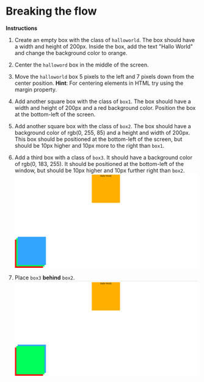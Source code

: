 # Breaking the flow

**Instructions**

1. Create an empty box with the class of `halloworld`. The box should have a width and height of 200px. Inside the box, add the text "Hallo World" and change the background color to orange.

2. Center the `halloword` box in the middle of the screen.

3. Move the `halloworld` box 5 pixels to the left and 7 pixels down from the center position.
**Hint**: For centering elements in HTML try using the margin property. 

4. Add another square box with the class of `box1`. The box should have a width and height of 200px and a red background color. Position the box at the bottom-left of the screen.

5. Add another square box with the class of `box2`. The box should have a background color of rgb(0, 255, 85) and a height and width of 200px. This box should be positioned at the bottom-left of the screen, but should be 10px higher and 10px more to the right than `box1`.

6. Add a third box with a class of `box3`. It should have a background color of rgb(0, 183, 255). It should be positioned at the bottom-left of the window, but should be 10px higher and 10px further right than `box2`. 
![reference-image](/images/reference-image1.png)

7. Place `box3` **behind** `box2`.
![reference-image](/images/reference-image2.png)

